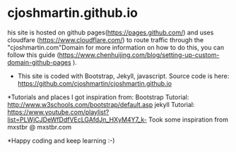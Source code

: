 # cjoshmartin.github.io

his site is hosted on  github pages(https://pages.github.com/) and uses cloudfare (https://www.cloudflare.com/) to route traffic through the "cjoshmartin.com"Domain
for more information on how to do this, you can follow this guide (https://www.chenhuijing.com/blog/setting-up-custom-domain-github-pages ).

* This site is coded with Bootstrap, Jekyll, javascript. Source code is here: https://github.com/cjoshmartin/cjoshmartin.github.io

*Tutorials and places I got inspiration from:
  Bootstrap Tutorial: http://www.w3schools.com/bootstrap/default.asp
  jekyll Tutorial: https://www.youtube.com/playlist?list=PLWjCJDeWfDdfVEcLGAfdJn_HXyM4Y7_k-
  Took some inspiration from mxstbr @ mxstbr.com

  *Happy coding and keep learning :-)
